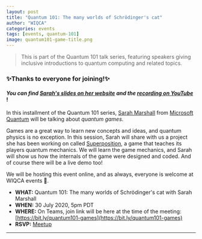 ```yaml
---
layout: post
title: "Quantum 101: The many worlds of Schrödinger's cat"
author: "WIQCA"
categories: events
tags: [events, quantum-101]
image: quantum101-game-title.png
---
```

> This is part of the Quantum 101 talk series, featuring speakers giving inclusive introductions to quantum computing and related topics.

### ✨Thanks to everyone for joining!✨
#### _You can find [Sarah's slides on her website](https://www.sarahmarshall.name/superposition-wiqca/) and the [recording on YouTube](https://www.youtube.com/watch?v=jVwEnOgMP8s)_ !

In this installment of the Quantum 101 series, [Sarah Marshall](https://www.sarahmarshall.name/) from [Microsoft Quantum](https://www.microsoft.com/en-us/quantum) will be talking about _quantum games_.

Games are a great way to learn new concepts and ideas, and quantum physics is no exception. In this session, Sarah will share with us a project she has been working on called [Superposition](https://github.com/samarsha/Superposition), a game that teaches its players quantum mechanics. We will learn the game mechanics, and Sarah will show us how the internals of the game were designed and coded. And of course there will be a live demo too!  

We will be hosting this event online, and as always, everyone is welcome at WIQCA events 💖.

- **WHAT:** Quantum 101: The many worlds of Schrödinger's cat with Sarah Marshall
- **WHEN:** 30 July 2020, 5pm PDT
- **WHERE:** On Teams, join link will be here at the time of the meeting: [https://bit.ly/quantum101-games](https://bit.ly/quantum101-games)
- **RSVP:** [Meetup](https://www.meetup.com/wiqca-sea/events/272094484/)

----
